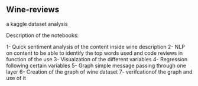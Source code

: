 ## Wine-reviews
a kaggle dataset analysis

Description of the notebooks:

1- Quick sentiment analysis of the content inside wine description
2- NLP on content to be able to identify the top words used and code reviews in function of the use
3- Visualzation of the different variables
4- Regression following certain variables
5- Graph simple message passing through one layer
6- Creation of the graph of wine dataset
7- verifcationof the graph and use of it